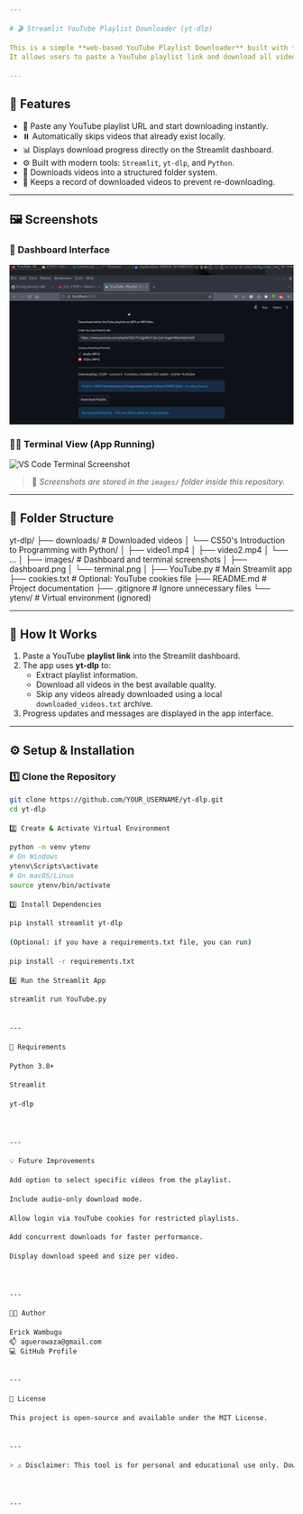 ```yaml
---

# 🎬 Streamlit YouTube Playlist Downloader (yt-dlp)

This is a simple **web-based YouTube Playlist Downloader** built with **Python**, **Streamlit**, and **yt-dlp**.  
It allows users to paste a YouTube playlist link and download all videos directly to their local machine, with real-time progress display and smart resume (skipping already downloaded videos).

---
```


## 🚀 Features
- 🧠 Paste any YouTube playlist URL and start downloading instantly.
- ⏸️ Automatically skips videos that already exist locally.
- 📊 Displays download progress directly on the Streamlit dashboard.
- ⚙️ Built with modern tools: `Streamlit`, `yt-dlp`, and `Python`.
- 💾 Downloads videos into a structured folder system.
- 📁 Keeps a record of downloaded videos to prevent re-downloading.

---

## 🖼️ Screenshots

### 🎨 Dashboard Interface
![Dashboard Screenshot](images/dashboard.png)

### 🧑‍💻 Terminal View (App Running)
![VS Code Terminal Screenshot](images/terminal.png)

> 📸 *Screenshots are stored in the `images/` folder inside this repository.*

---

## 🧩 Folder Structure

yt-dlp/ ├── downloads/              # Downloaded videos │   └── CS50's Introduction to Programming with Python/ │       ├── video1.mp4 │       ├── video2.mp4 │       └── ... │ ├── images/                 # Dashboard and terminal screenshots │   ├── dashboard.png │   └── terminal.png │ ├── YouTube.py              # Main Streamlit app ├── cookies.txt             # Optional: YouTube cookies file ├── README.md               # Project documentation ├── .gitignore              # Ignore unnecessary files └── ytenv/                  # Virtual environment (ignored)

---

## 🧠 How It Works
1. Paste a YouTube **playlist link** into the Streamlit dashboard.  
2. The app uses **yt-dlp** to:
   - Extract playlist information.
   - Download all videos in the best available quality.
   - Skip any videos already downloaded using a local `downloaded_videos.txt` archive.
3. Progress updates and messages are displayed in the app interface.

---

## ⚙️ Setup & Installation

### 1️⃣ Clone the Repository
```bash
git clone https://github.com/YOUR_USERNAME/yt-dlp.git
cd yt-dlp

2️⃣ Create & Activate Virtual Environment

python -m venv ytenv
# On Windows
ytenv\Scripts\activate
# On macOS/Linux
source ytenv/bin/activate

3️⃣ Install Dependencies

pip install streamlit yt-dlp

(Optional: if you have a requirements.txt file, you can run)

pip install -r requirements.txt

4️⃣ Run the Streamlit App

streamlit run YouTube.py


---

🧰 Requirements

Python 3.8+

Streamlit

yt-dlp



---

💡 Future Improvements

Add option to select specific videos from the playlist.

Include audio-only download mode.

Allow login via YouTube cookies for restricted playlists.

Add concurrent downloads for faster performance.

Display download speed and size per video.



---

🧑‍💻 Author

Erick Wambugu
📫 aguerowaza@gmail.com
💻 GitHub Profile


---

🪪 License

This project is open-source and available under the MIT License.


---

> ⚠️ Disclaimer: This tool is for personal and educational use only. Downloading copyrighted material without permission may violate YouTube’s Terms of Service.



---
